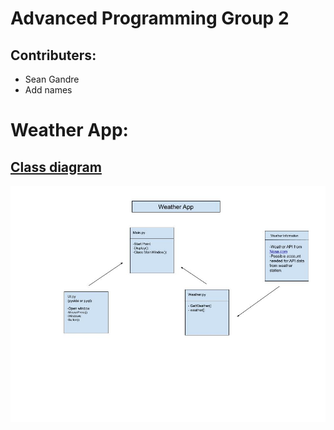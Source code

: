 # Advanced Programming Group 2
## Contributers:
* Sean Gandre
* Add names
# Weather App:

## [Class diagram](https://docs.google.com/drawings/d/18Qhq-GNfM-kcTZFybBQCpW8Q-QLuK6mnd6QC8xCss-I/edit?usp=sharing)
![Running App](https://github.com/Rexboy909/ADV_Programming_G2/blob/main/weather_app/image/WeatherApp.jpg)
